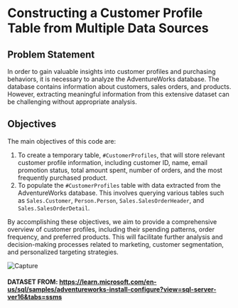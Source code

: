 # Constructing a Customer Profile Table from Multiple Data Sources

## Problem Statement
In order to gain valuable insights into customer profiles and purchasing behaviors, it is necessary to analyze the AdventureWorks database. The database contains information about customers, sales orders, and products. However, extracting meaningful information from this extensive dataset can be challenging without appropriate analysis.

## Objectives
The main objectives of this code are:

1. To create a temporary table, `#CustomerProfiles`, that will store relevant customer profile information, including customer ID, name, email promotion status, total amount spent, number of orders, and the most frequently purchased product.
2. To populate the `#CustomerProfiles` table with data extracted from the AdventureWorks database. This involves querying various tables such as `Sales.Customer`, `Person.Person`, `Sales.SalesOrderHeader`, and `Sales.SalesOrderDetail`.

By accomplishing these objectives, we aim to provide a comprehensive overview of customer profiles, including their spending patterns, order frequency, and preferred products. This will facilitate further analysis and decision-making processes related to marketing, customer segmentation, and personalized targeting strategies.

![Capture](https://github.com/babakziaei/Data-Analysis/assets/126654048/6d9ead77-1aa7-4cca-b5fd-40a0581e6dc4)

#### DATASET FROM: https://learn.microsoft.com/en-us/sql/samples/adventureworks-install-configure?view=sql-server-ver16&tabs=ssms
